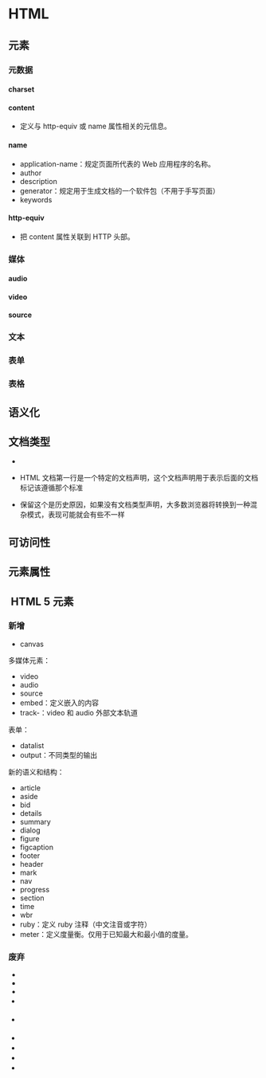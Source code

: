 # HTML

## 元素

### 元数据

	

#### charset

#### content

- 定义与 http-equiv 或 name 属性相关的元信息。

#### name

- application-name：规定页面所代表的 Web 应用程序的名称。
- author
- description
- generator：规定用于生成文档的一个软件包（不用于手写页面）
- keywords

#### http-equiv

- 把 content 属性关联到 HTTP 头部。

### 媒体

#### audio

#### video

#### source

### 文本

### 表单

### 表格

## 语义化

## 文档类型

- <!DOCTYPE html>

- HTML 文档第一行是一个特定的文档声明，这个文档声明用于表示后面的文档标记该遵循那个标准

- 保留这个是历史原因，如果没有文档类型声明，大多数浏览器将转换到一种混杂模式，表现可能就会有些不一样

## 可访问性

## 元素属性

##  HTML 5 元素

### 新增

- canvas

多媒体元素：
- video
- audio
- source
- embed：定义嵌入的内容
- track-：video 和 audio 外部文本轨道

表单：
- datalist
- output：不同类型的输出

新的语义和结构：
- article
- aside
- bid
- details
- summary
- dialog
- figure
- figcaption
- footer
- header
- mark
- nav
- progress
- section
- time
- wbr
- ruby：定义 ruby 注释（中文注音或字符）
- meter：定义度量衡。仅用于已知最大和最小值的度量。

### 废弃

- <acronym>
- <applet>
- <basefont>
- <big>
- <center>
- <dir>
- <font>
- <frame>
- <frameset>
- <noframes>
- <strike>
- <tt>
